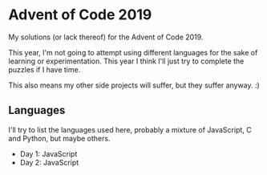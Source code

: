 # Advent of Code 2019

My solutions (or lack thereof) for the Advent of Code 2019.

This year, I'm not going to attempt using different languages for the sake of learning or experimentation. This year I think I'll just try to complete the puzzles if I have time.

This also means my other side projects will suffer, but they suffer anyway. :)

## Languages

I'll try to list the languages used here, probably a mixture of JavaScript, C and Python, but maybe others.

* Day 1: JavaScript
* Day 2: JavaScript
